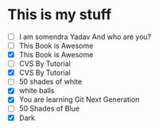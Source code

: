 # This is my stuff
- [ ] I am somendra Yadav And who are you?
- [ ] This Book is Awesome
- [x] This Book is Awesome
- [ ] CVS By Tutorial
- [x] CVS By Tutorial
- [ ] 50 shades of white
- [x] white balls
- [x] You are learning Git Next Generation
- [ ] 50 Shades of Blue
- [x] Dark 
